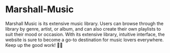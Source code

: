 # Marshall-Music
Marshall Music is its extensive music library. Users can browse through the library by genre, artist, or album, and can also create their own playlists to suit their mood or occasion. With its extensive library, intuitive interface, the website is sure to become a go-to destination for music lovers everywhere. Keep up the good work! 🎵🎶
